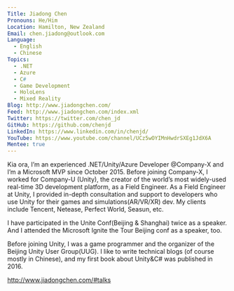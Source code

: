 ```yaml
---
Title: Jiadong Chen
Pronouns: He/Him
Location: Hamilton, New Zealand
Email: chen.jiadong@outlook.com
Language:
  - English
  - Chinese
Topics:
  - .NET
  - Azure
  - C#
  - Game Development
  - HoloLens
  - Mixed Reality
Blog: http://www.jiadongchen.com/
Feed: http://www.jiadongchen.com/index.xml
Twitter: https://twitter.com/chen_jd
GitHub: https://github.com/chenjd
LinkedIn: https://www.linkedin.com/in/chenjd/
YouTube: https://www.youtube.com/channel/UCz5wOYIMnHwdrSXEg1JdX6A
Mentee: true
---
```

Kia ora, I’m an experienced .NET/Unity/Azure Developer @Company-X and I’m a Microsoft MVP since October 2015. Before joining Company-X, I worked for Company-U (Unity), the creator of the world’s most widely-used real-time 3D development platform, as a Field Engineer. As a Field Engineer at Unity, I provided in-depth consultation and support to developers who use Unity for their games and simulations(AR/VR/XR) dev. My clients include Tencent, Netease, Perfect World, Seasun, etc.

I have participated in the Unite Conf(Beijing & Shanghai) twice as a speaker. And I attended the Microsoft Ignite the Tour Beijing conf as a speaker, too.

Before joining Unity, I was a game programmer and the organizer of the Beijing Unity User Group(UUG). I like to write technical blogs (of course mostly in Chinese), and my first book about Unity&C# was published in 2016.

http://www.jiadongchen.com/#talks

